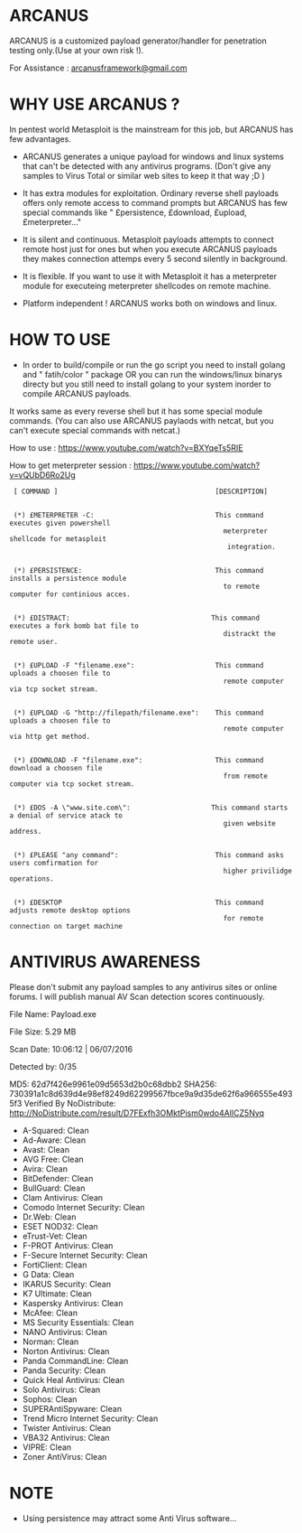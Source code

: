 # ARCANUS
ARCANUS is a customized payload generator/handler for penetration testing only.(Use at your own risk !).

For Assistance : arcanusframework@gmail.com


# WHY USE ARCANUS ?
  In pentest world Metasploit is the mainstream for this job, but ARCANUS has few advantages.
  
- ARCANUS generates a unique payload for windows and linux systems that can't be detected with any antivirus programs. (Don't give any samples to Virus Total or similar web sites to keep it that way ;D )

- It has extra modules for exploitation. Ordinary reverse shell payloads offers only remote access to command prompts but ARCANUS has few special commands like " £persistence, £download, £upload, £meterpreter..."

- It is silent and continuous. Metasploit payloads attempts to connect remote host just for ones but when you execute ARCANUS payloads they makes connection attemps every 5 second silently in background.

- It is flexible. If you want to use it with Metasploit it has a meterpreter module for executeing meterpreter shellcodes on remote machine.

- Platform independent ! ARCANUS works both on windows and linux.


# HOW TO USE 

- In order to build/compile  or run the go script you need to install golang and " fatih/color " package OR you can run the windows/linux binarys directy but you still need to install golang to your system inorder to compile ARCANUS payloads. 


It works same as every reverse shell but it has some special module commands.
(You can also use ARCANUS paylaods with netcat, but you can't execute special commands with netcat.)


How to use : https://www.youtube.com/watch?v=BXYqeTs5RIE

How to get meterpreter session : https://www.youtube.com/watch?v=vQUbD6Ro2Ug

   
                                                                                                     
                                                                                                     
                                                                                                     
                                                                                                     
     [ COMMAND ]                                       [DESCRIPTION]                                 
                            
                                                                                                     
     (*) £METERPRETER -C:                              This command executes given powershell        
                                                         meterpreter shellcode for metasploit        
                                                          integration.                               
                                                                                                     
                                                                                                     
     (*) £PERSISTENCE:                                 This command installs a persistence module    
                                                         to remote computer for continious acces.    
                                                                                                     
                                                                                                     
     (*) £DISTRACT:                                   This command executes a fork bomb bat file to
                                                         distrackt the remote user.          
                                                                                                     
                                                                                                     
     (*) £UPLOAD -F "filename.exe":                    This command uploads a choosen file to        
                                                         remote computer via tcp socket stream.      
                                                                                                     
                                                                                                     
     (*) £UPLOAD -G "http://filepath/filename.exe":    This command uploads a choosen file to        
                                                         remote computer via http get method.        
                                                                                                     
                                                                                                     
     (*) £DOWNLOAD -F "filename.exe":                  This command download a choosen file          
                                                         from remote computer via tcp socket stream. 
                                                                                                     
                                                                                                     
     (*) £DOS -A \"www.site.com\":                    This command starts a denial of service atack to      
                                                         given website address.            
                                                                                                     
                                                                                                     
     (*) £PLEASE "any command":                        This command asks users comfirmation for      
                                                         higher privilidge operations.               
                                                                                                     
                                                                                                     
     (*) £DESKTOP                                      This command adjusts remote desktop options   
                                                         for remote connection on target machine     
                                                                                                     
                                                                                                     
                                                                                                  
# ANTIVIRUS AWARENESS
  
  Please don't submit any payload samples to any antivirus sites or online forums. I will publish manual AV Scan detection scores continuously.

File Name: Payload.exe

File Size: 5.29 MB

Scan Date: 10:06:12 | 06/07/2016

Detected by: 0/35

MD5: 62d7f426e9961e09d5653d2b0c68dbb2
SHA256: 730391a1c8d639d4e98ef8249d62299567fbce9a9d35de62f6a966555e4935f3
Verified By NoDistribute: http://NoDistribute.com/result/D7FExfh3OMktPism0wdo4AlICZ5Nyq

- A-Squared:  Clean
- Ad-Aware:  Clean
- Avast:  Clean
- AVG Free:  Clean
- Avira:  Clean
- BitDefender:  Clean
- BullGuard:  Clean
- Clam Antivirus:  Clean
- Comodo Internet Security:  Clean
- Dr.Web:  Clean
- ESET NOD32:  Clean
- eTrust-Vet:  Clean
- F-PROT Antivirus:  Clean
- F-Secure Internet Security:  Clean
- FortiClient:  Clean
- G Data:  Clean
- IKARUS Security:  Clean
- K7 Ultimate:  Clean
- Kaspersky Antivirus:  Clean
- McAfee:  Clean
- MS Security Essentials:  Clean
- NANO Antivirus:  Clean
- Norman:  Clean
- Norton Antivirus:  Clean
- Panda CommandLine:  Clean
- Panda Security:  Clean
- Quick Heal Antivirus:  Clean
- Solo Antivirus:  Clean
- Sophos:  Clean
- SUPERAntiSpyware:  Clean
- Trend Micro Internet Security:  Clean
- Twister Antivirus:  Clean
- VBA32 Antivirus:  Clean
- VIPRE:  Clean
- Zoner AntiVirus:  Clean
 				


# NOTE

- Using persistence may attract some Anti Virus software... 
